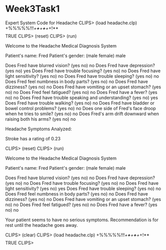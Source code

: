# Week3Task1
Expert System Code for Headache
CLIPS> (load headache.clp)
+%%%%%!!!*+**+**+**+**+*+!**$$$$
TRUE
CLIPS> (reset)
CLIPS> (run)

Welcome to the Headache Medical Diagnosis System

Patient's name: Fred
Patient's gender: (male female) male

Does Fred have blurred vision? (yes no) no
Does Fred have depression? (yes no) yes
Does Fred have trouble focusing? (yes no) no
Does Fred have light sensitivity? (yes no) no
Does Fred have trouble sleeping? (yes no) no
Does Fred feel numbness in body parts? (yes no) no
Does Fred have dizziness? (yes no) no
Does Fred have vomiting or an upset stomach? (yes no) no
Does Fred feel fatigued? (yes no) no
Does Fred have a fever? (yes no) no
Does Fred have trouble speaking and understanding? (yes no) yes
Does Fred have trouble walking? (yes no) no
Does Fred have bladder or bowel control problems? (yes no) no
Does one side of Fred's face droop when he tries to smile? (yes no) no
Does Fred's arm drift downward when raising both his arms? (yes no) no

Headache Symptoms Analyzed:

   Stroke has a rating of 0.23

CLIPS> (reset)
CLIPS> (run)

Welcome to the Headache Medical Diagnosis System

Patient's name: Fred
Patient's gender: (male female) male

Does Fred have blurred vision? (yes no) no
Does Fred have depression? (yes no) no
Does Fred have trouble focusing? (yes no) no
Does Fred have light sensitivity? (yes no) yes
Does Fred have trouble sleeping? (yes no) no
Does Fred feel numbness in body parts? (yes no) no
Does Fred have dizziness? (yes no) no
Does Fred have vomiting or an upset stomach? (yes no) no
Does Fred feel fatigued? (yes no) no
Does Fred have a fever? (yes no) no

Your patient seems to have no serious symptoms.
Recommendation is for rest until the headache goes away.

CLIPS> (clear)
CLIPS> (load headache.clp)
+%%%%%!!!*+**+**+**+**+*+!**$$$$
TRUE
CLIPS> 
